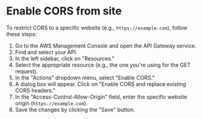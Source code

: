 # Enable CORS from site

To restrict CORS to a specific website (e.g., `https://example.com`), follow these steps:

1. Go to the AWS Management Console and open the API Gateway service.
2. Find and select your API.
3. In the left sidebar, click on "Resources."
4. Select the appropriate resource (e.g., the one you're using for the GET request).
5. In the "Actions" dropdown menu, select "Enable CORS."
6. A dialog box will appear. Click on "Enable CORS and replace existing CORS headers."
7. In the "Access-Control-Allow-Origin" field, enter the specific website origin (`https://example.com`).
8. Save the changes by clicking the "Save" button.